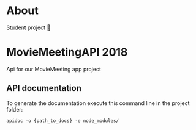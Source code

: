 # About

Student project 🏫

# MovieMeetingAPI 2018

Api for our MovieMeeting app project

## API documentation
To generate the documentation execute this command line in the project folder:
```console
apidoc -o {path_to_docs} -e node_modules/
```
